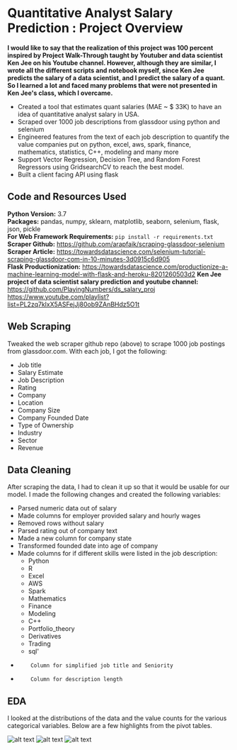 # Quantitative Analyst Salary Prediction : Project Overview
**I would like to say that the realization of this project was 100 percent inspired by Project Walk-Through taught by Youtuber and data scientist Ken Jee on his Youtube channel. However, although they are similar, I wrote all the different scripts and notebook myself, since Ken Jee predicts the salary of a data scientist, and I predict the salary of a quant. So I learned a lot and faced many problems that were not presented in Ken Jee's class, which I overcame.**
* Created a tool that estimates quant salaries (MAE ~ $ 33K) to have an idea of quantitative analyst salary in USA.
* Scraped over 1000 job descriptions from glassdoor using python and selenium
* Engineered features from the text of each job description to quantify the value companies put on python, excel, aws, spark, finance, mathematics, statistics, C++, modeling and many more 
* Support Vector Regression, Decision Tree, and Random Forest Regressors using GridsearchCV to reach the best model. 
* Built a client facing API using flask

## Code and Resources Used 
**Python Version:** 3.7  
**Packages:** pandas, numpy, sklearn, matplotlib, seaborn, selenium, flask, json, pickle  
**For Web Framework Requirements:**  ```pip install -r requirements.txt```  
**Scraper Github:** https://github.com/arapfaik/scraping-glassdoor-selenium  
**Scraper Article:** https://towardsdatascience.com/selenium-tutorial-scraping-glassdoor-com-in-10-minutes-3d0915c6d905  
**Flask Productionization:** https://towardsdatascience.com/productionize-a-machine-learning-model-with-flask-and-heroku-8201260503d2
**Ken Jee project of data scientist salary prediction and youtube channel:** https://github.com/PlayingNumbers/ds_salary_proj
https://www.youtube.com/playlist?list=PL2zq7klxX5ASFejJj80ob9ZAnBHdz5O1t

## Web Scraping
Tweaked the web scraper github repo (above) to scrape 1000 job postings from glassdoor.com. With each job, I got the following:
*	Job title
*	Salary Estimate
*	Job Description
*	Rating
*	Company 
*	Location
*	Company Size
*	Company Founded Date
*	Type of Ownership 
*	Industry
*	Sector
*	Revenue

## Data Cleaning
After scraping the data, I had to clean it up so that it would be usable for our model. I made the following changes and created the following variables:

*	Parsed numeric data out of salary 
*	Made columns for employer provided salary and hourly wages 
*	Removed rows without salary 
*	Parsed rating out of company text 
*	Made a new column for company state  
*	Transformed founded date into age of company 
*	Made columns for if different skills were listed in the job description:
    * Python  
    * R  
    * Excel  
    * AWS  
    * Spark
    * Mathematics
    * Finance
    * Modeling
    * C++
    * Portfolio_theory
    * Derivatives
    * Trading
    * sql'
*	      Column for simplified job title and Seniority 
*	      Column for description length

## EDA
I looked at the distributions of the data and the value counts for the various categorical variables. Below are a few highlights from the pivot tables. 

![alt text](https://github.com/PlayingNumbers/ds_salary_proj/blob/master/salary_by_job_title.PNG "Salary by Position")
![alt text](https://github.com/PlayingNumbers/ds_salary_proj/blob/master/positions_by_state.png "Job Opportunities by State")
![alt text](https://github.com/PlayingNumbers/ds_salary_proj/blob/master/correlation_visual.png "Correlations")
